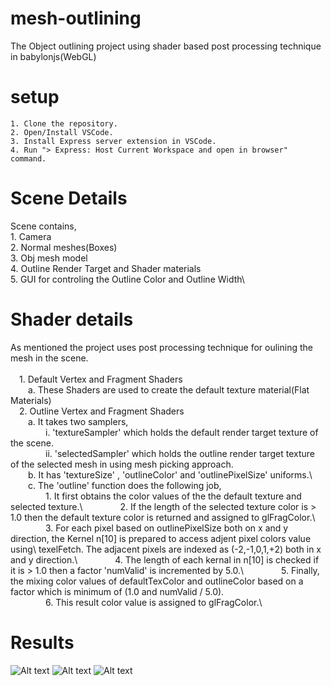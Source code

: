 # mesh-outlining
The Object outlining project using shader based post processing technique in babylonjs(WebGL)
# setup
    1. Clone the repository.
    2. Open/Install VSCode.
    3. Install Express server extension in VSCode. 
    4. Run "> Express: Host Current Workspace and open in browser" command.

# Scene Details 
  Scene contains,\
      1. Camera\
      2. Normal meshes(Boxes)\
      3. Obj mesh model\
      4. Outline Render Target and Shader materials\
      5. GUI for controling the Outline Color and Outline Width\

# Shader details
  As mentioned the project uses post processing technique for oulining the mesh in the scene.\
  \
      &emsp;1. Default Vertex and Fragment Shaders\
          &emsp;&emsp;a. These Shaders are used to create the default texture material(Flat Materials)\
      &emsp;2. Outline Vertex and Fragment Shaders\
          &emsp;&emsp;a. It takes two samplers,\
              &emsp;&emsp;&emsp;&emsp;i. 'textureSampler' which holds the default render target texture of the scene.\
              &emsp;&emsp;&emsp;&emsp;ii. 'selectedSampler' which holds the outline render target texture of the selected mesh in using mesh picking approach.\
          &emsp;&emsp;b. It has 'textureSize' , 'outlineColor' and 'outlinePixelSize' uniforms.\ 
          &emsp;&emsp;c. The 'outline' function does the following job,\
              &emsp;&emsp;&emsp;&emsp;1. It first obtains the color values of the the default texture and selected texture.\ 
              &emsp;&emsp;&emsp;&emsp;2. If the length of the selected texture color is > 1.0 then the default texture color is returned and assigned to glFragColor.\ 
              &emsp;&emsp;&emsp;&emsp;3. For each pixel based on outlinePixelSize both on x and y direction, the Kernel n[10] is prepared to access adjent pixel colors value using\  texelFetch. The adjacent pixels are indexed as (-2,-1,0,1,+2) both in x and y direction.\ 
              &emsp;&emsp;&emsp;&emsp;4. The length of each kernal in n[10] is checked if it is > 1.0 then a factor 'numValid' is incremented by 5.0.\ 
              &emsp;&emsp;&emsp;&emsp;5. Finally, the mixing color values of defaultTexColor and outlineColor based on a factor which is minimum of (1.0 and numValid / 5.0).\
              &emsp;&emsp;&emsp;&emsp;6. This result color value is assigned to glFragColor.\

# Results 
![Alt text](/screenshots/Screenshot%202024-02-19%20at%207.44.57 PM.png?raw=true "Original Default Texture")
![Alt text](/screenshots/Screenshot%202024-02-19%20at%207.46.01 PM.png?raw=true "Floor Outline")
![Alt text](/screenshots/Screenshot%202024-02-19%20at%207.48.00 PM.png?raw=true "Mesh Outline")
